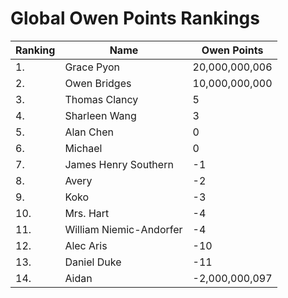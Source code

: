 # Global Owen Points Rankings

|Ranking|Name|Owen Points|
| ----------- | ----------- | ----------- |
| 1. | Grace Pyon | 20,000,000,006 | 
| 2. | Owen Bridges | 10,000,000,000 |
| 3. | Thomas Clancy | 5 |
| 4. | Sharleen Wang | 3 |
| 5. | Alan Chen | 0 |
| 6. | Michael | 0 |
| 7. | James Henry Southern | -1 |
| 8. | Avery | -2 |
| 9. | Koko | -3 |
| 10. | Mrs. Hart | -4 |
| 11. | William Niemic-Andorfer | -4 |
| 12. | Alec Aris | -10 |
| 13. | Daniel Duke | -11 |
| 14. | Aidan | -2,000,000,097 |
